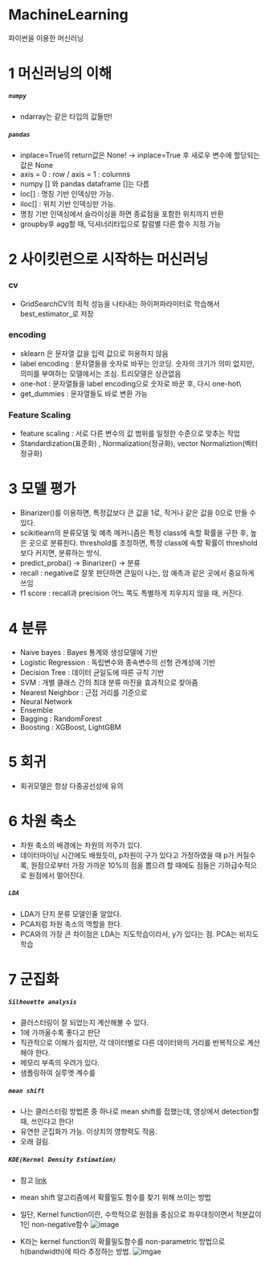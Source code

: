 # MachineLearning
파이썬을 이용한 머신러닝 


# 1 머신러닝의 이해 
##### `numpy`
- ndarray는 같은 타입의 값들만!

##### `pandas`
- inplace=True의 return값은 None! -> inplace=True 후 새로우 변수에 할당되는 값은 None
- axis = 0 : row / axis = 1 : columns
- numpy [] 와 pandas dataframe []는 다름
- loc[] : 명칭 기반 인덱싱만 가능. 
- iloc[] : 위치 기반 인덱싱만 가능.
- 명칭 기반 인덱싱에서 슬라이싱을 하면 종료점을 포함한 위치까지 반환
- groupby후 agg할 때, 딕셔너리타입으로 칼럼별 다른 함수 지정 가능

# 2 사이킷런으로 시작하는 머신러닝

### cv
- GridSearchCV의 최적 성능을 나타내는 하이퍼파라미터로 학습해서 best_estimator_로 저장
### encoding
- sklearn 은 문자열 값을 입력 값으로 허용하지 않음
- label encoding : 문자열들을 숫자로 바꾸는 인코딩. 숫자의 크기가 의미 없지만, 의미를 부여하는 모델에서는 조심. 트리모델은 상관없음
- one-hot : 문자열들을 label encoding으로 숫자로 바꾼 후, 다시 one-hot\
- get_dummies : 문자열들도 바로 변환 가능
### Feature Scaling
- feature scaling : 서로 다른 변수의 값 범위를 일정한 수준으로 맞추는 작업
- Standardization(표준화) , Normalization(정규화), vector Normaliztion(벡터 정규화)

# 3 모델 평가
- Binarizer()를 이용하면, 특정값보다 큰 값을 1로, 작거나 같은 값을 0으로 만들 수 있다.
- scikitlearn의 분류모델 및 예측 메커니즘은 특정 class에 속할 확률을 구한 후, 높은 곳으로 분류한다. threshold를 조정하면, 특정 class에 속할 확률이 threshold보다 커지면, 분류하는 방식.
- predict_proba() -> Binarizer() -> 분류
- recall : negative로 잘못 판단하면 큰일이 나는, 암 예측과 같은 곳에서 중요하게 쓰임
- f1 score : recall과 precision 어느 쪽도 특별하게 치우치지 않을 때, 커진다.

# 4 분류
- Naive bayes : Bayes 통계와 생성모델에 기반
- Logistic Regression : 독립변수와 종속변수의 선형 관계성에 기반
- Decision Tree : 데이터 균일도에 따른 규칙 기반
- SVM : 개별 클래스 간의 최대 분류 마진을 효과적으로 찾아줌
- Nearest Neighbor : 근접 거리를 기준으로
- Neural Network
- Ensemble
- Bagging : RandomForest
- Boosting : XGBoost, LightGBM


# 5 회귀
- 회귀모델은 항상 다중공선성에 유의

# 6 차원 축소
- 차원 축소의 배경에는 차원의 저주가 있다.
- 데이터마이닝 시간에도 배웠듯이, p차원이 구가 있다고 가정하였을 때 p가 커질수록, 원점으로부터 가장 가까운 10%의 점을 뽑으려 할 때에도 점들은 기하급수적으로 원점에서 멀어진다.

##### `LDA`
- LDA가 단지 분류 모델인줄 알았다.
- PCA처럼 차원 축소의 역할을 한다.
- PCA와의 가장 큰 차이점은 LDA는 지도학습이라서, y가 있다는 점. PCA는 비지도학습


# 7 군집화
##### `Silhouette analysis` 
- 클러스터링이 잘 되었는지 계산해볼 수 있다.
- 1에 가까울수록 좋다고 판단
- 직관적으로 이해가 쉽지만, 각 데이터별로 다른 데이터와의 거리를 반복적으로 계산해야 한다.
- 메모리 부족의 우려가 있다.
- 샘플링하여 실루엣 계수를 

##### `mean shift`
- 나는 클러스터링 방법론 중 하나로 mean shift를 접했는데, 영상에서 detection할 때, 쓰인다고 한다!
- 유연한 군집화가 가능. 이상치의 영향력도 작음.
- 오래 걸림.

##### `KDE(Kernel Density Estimation)`
- 참고 [link](https://darkpgmr.tistory.com/147)
- mean shift 알고리즘에서 확률밀도 함수를 찾기 위해 쓰이는 방법
- 일단, Kernel function이란, 수학적으로 원점을 중심으로 좌우대칭이면서 적분값이 1인 non-negative함수
![image](https://t1.daumcdn.net/cfile/tistory/271C823C54F00FF520)

- K라는 kernel function의 확률밀도함수를 non-parametric 방법으로 h(bandwidth)에 따라 추정하는 방법.
![imgae](https://t1.daumcdn.net/cfile/tistory/261A943654F0325532)
